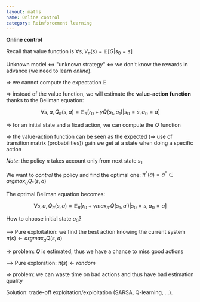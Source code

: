 ```yaml
---
layout: maths
name: Online control
category: Reinforcement learning
---
```


**Online control**

Recall that value function is
$\forall s, V_\pi(s) = \mathbb{E}[G | s_0 = s]$

Unknown model \<=\> \"unknown strategy\" \<=\> we don't know the rewards
in advance (we need to learn *online*).

=> we cannot compute the expectation $\mathbb{E}$

=> instead of the value function, we will estimate the **value-action
function** thanks to the Bellman equation:

$$\forall s, a, Q_\pi(s,a) = \mathbb{E}_\pi[r_0 + \gamma Q(s_1, a_1) | s_0 = s, a_0 = a]$$

=> for an initial state and a fixed action, we can compute the $Q$
function

=> the value-action function can be seen as the expected (=\> use of
transition matrix (probabilities)) gain we get at a state when doing a
specific action

*Note*: the policy $\pi$ takes account only from next state $s_1$

We want to *control* the policy and find the optimal one:
$\pi^* (a) = a^* \in argmax_a Q_*(s,a)$

The optimal Bellman equation becomes:

$$\forall s, a, Q_\pi(s,a) = \mathbb{E}_\pi[r_0 + \gamma max_{a'} Q(s_1, a') | s_0 = s, a_0 = a]$$

How to choose initial state $a_0$?

--> Pure exploitation: we find the best action knowing the current
system $\pi(s) \leftarrow argmax_a Q(s,a)$

=> problem: $Q$ is estimated, thus we have a chance to miss good
actions

--> Pure exploration: $\pi(s) \leftarrow random$

=> problem: we can waste time on bad actions and thus have bad
estimation quality

Solution: trade-off exploitation/exploitation (SARSA, Q-learning, ...).